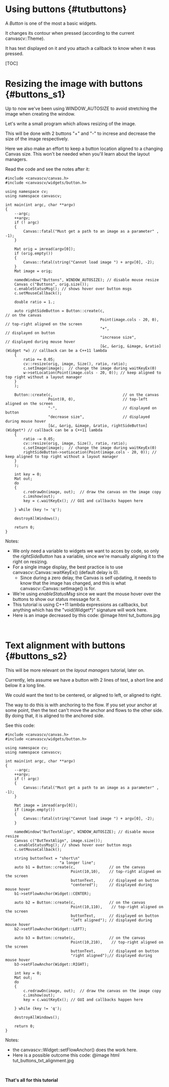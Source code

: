 Using buttons {#tutbuttons}
=============

A *Button* is one of the most a basic widgets.

It changes its contour when pressed (according to the current canvascv::Theme).

It has text displayed on it and you attach a callback to know when it was pressed.

[TOC]

# Resizing the image with buttons {#buttons_s1}

Up to now we've been using WINDOW_AUTOSIZE to avoid stretching the image
when creating the window.

Let's write a small program which allows resizing of the image.

This will be done with 2 buttons "+" and "-" to increse and decrease the
size of the image respectively.

Here we also make an effort to keep a button location aligned to a
changing Canvas size. This won't be needed when you'll learn about the
layout managers.

Read the code and see the notes after it:

~~~~~~~{.cpp}
#include <canvascv/canvas.h>
#include <canvascv/widgets/button.h>

using namespace cv;
using namespace canvascv;

int main(int argc, char **argv)
{
    --argc;
    ++argv;
    if (! argc)
    {
        Canvas::fatal("Must get a path to an image as a parameter" , -1);
    }

    Mat orig = imread(argv[0]);
    if (orig.empty())
    {
        Canvas::fatal(string("Cannot load image ") + argv[0], -2);
    }
    Mat image = orig;

    namedWindow("Buttons", WINDOW_AUTOSIZE); // disable mouse resize
    Canvas c("Buttons", orig.size());
    c.enableStatusMsg(); // shows hover over button msgs
    c.setMouseCallback();

    double ratio = 1.;

    auto rightSideButton = Button::create(c,                                 // on the canvas
                                          Point(image.cols - 20, 0),         // top-right aligned on the screen
                                          "+",                               // displayed on button
                                          "increase size",                   // displayed during mouse hover
                                          [&c, &orig, &image, &ratio](Widget *w) // callback can be a C++11 lambda
    {
        ratio += 0.05;
        cv::resize(orig, image, Size(), ratio, ratio);
        c.setImage(image);  // change the image during waitKeyEx(0)
        w->setLocation(Point(image.cols - 20, 0)); // keep aligned to top right without a layout manager
    }
    );

    Button::create(c,                               // on the canvas
                   Point(0, 0),                     // top-left aligned on the screen
                   "-",                             // displayed on button
                   "decrease size",                 // displayed during mouse hover
                   [&c, &orig, &image, &ratio, rightSideButton](Widget*) // callback can be a C++11 lambda
    {
        ratio -= 0.05;
        cv::resize(orig, image, Size(), ratio, ratio);
        c.setImage(image);  // change the image during waitKeyEx(0)
        rightSideButton->setLocation(Point(image.cols - 20, 0)); // keep aligned to top right without a layout manager
    }
    );

    int key = 0;
    Mat out;
    do
    {
        c.redrawOn(image, out);  // draw the canvas on the image copy
        c.imshow(out);
        key = c.waitKeyEx(); // GUI and callbacks happen here

    } while (key != 'q');

    destroyAllWindows();

    return 0;
}
~~~~~~~
Notes:
* We only need a variable to widgets we want to acces by code, so only
the *rightSideButton* has a variable, since we're manually aligning it to
the right on resizing.
* For a single image display, the best practice is to use
canvascv::Canvas::waitKeyEx() (default delay is 0).
  * Since during a zero delay, the Canvas is self updating, it needs to
 know that the image has changed, and this is what
 canvascv::Canvas::setImage() is for.
* We're using *enableStatusMsg* since we want the mouse hover over the
buttons to show our status message for it.
* This tutorial is using C++11 lambda expressions as callbacks, but
anything which has the "void(Widget*)" signature will work here.
* Here is an image decreased by this code:
@image html tut_buttons.jpg
<BR>

# Text alignment with buttons {#buttons_s2}

This will be more relevant on the *layout managers* tutorial, later on.

Currently, lets assume we have a button with 2 lines of text, a short
line and below it a long line.

We could want the text to be centered, or aligned to left, or aligned to
right.

The way to do this is with anchoring to the flow. If you set your anchor
at some point, then the text can't move the anchor and flows to the
other side. By doing that, it is aligned to the anchored side.

See this code:
~~~~~~~{.cpp}
#include <canvascv/canvas.h>
#include <canvascv/widgets/button.h>

using namespace cv;
using namespace canvascv;

int main(int argc, char **argv)
{
    --argc;
    ++argv;
    if (! argc)
    {
        Canvas::fatal("Must get a path to an image as a parameter" , -1);
    }

    Mat image = imread(argv[0]);
    if (image.empty())
    {
        Canvas::fatal(string("Cannot load image ") + argv[0], -2);
    }

    namedWindow("ButTextAlign", WINDOW_AUTOSIZE); // disable mouse resize
    Canvas c("ButTextAlign", image.size());
    c.enableStatusMsg(); // shows hover over button msgs
    c.setMouseCallback();

    string buttonText = "short\n"
                        "a longer line";
    auto b1 = Button::create(c,               // on the canvas
                             Point(10,10),    // top-right aligned on the screen
                             buttonText,      // displayed on button
                             "centered");     // displayed during mouse hover
    b1->setFlowAnchor(Widget::CENTER);

    auto b2 = Button::create(c,               // on the canvas
                             Point(10,110),    // top-right aligned on the screen
                             buttonText,      // displayed on button
                             "left aligned"); // displayed during mouse hover
    b2->setFlowAnchor(Widget::LEFT);

    auto b3 = Button::create(c,               // on the canvas
                             Point(10,210),    // top-right aligned on the screen
                             buttonText,      // displayed on button
                             "right aligned");// displayed during mouse hover
    b3->setFlowAnchor(Widget::RIGHT);

    int key = 0;
    Mat out;
    do
    {
        c.redrawOn(image, out);  // draw the canvas on the image copy
        c.imshow(out);
        key = c.waitKeyEx(); // GUI and callbacks happen here

    } while (key != 'q');

    destroyAllWindows();

    return 0;
}
~~~~~~~
Notes:
* the canvascv::Widget::setFlowAnchor() does the work here.
* Here is a possible outcome this code:
@image html tut_buttons_txt_alignment.jpg
<BR>

**That's all for this tutorial**
